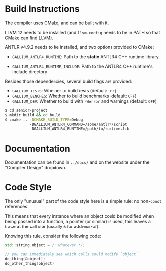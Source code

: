 # Build Instructions

The compiler uses CMake, and can be built with it.

LLVM 12 needs to be installed (and `llvm-config` needs to be in PATH so that CMake can find LLVM).

ANTLR v4.9.2 needs to be installed, and two options provided to CMake:

- `GALLIUM_ANTLR4_RUNTIME`: Path to the **static** ANTLR4 C++ runtime library.

- `GALLIUM_ANTLR4_RUNTIME_INCLUDE`: Path to the ANTLR4 C++ runtime's include directory

Besides those dependencies, several build flags are provided:

- `GALLIUM_TESTS`: Whether to build tests (default: `OFF`)
- `GALLIUM_BENCHES`: Whether to build benchmarks (default: `OFF`)
- `GALLIUM_DEV`: Whether to build with `-Werror` and warnings (default: `OFF`)

```bash
$ cd senior-project
$ mkdir build && cd build  
$ cmake .. -DCMAKE_BUILD_TYPE=Debug 
           -DGALLIUM_ANTLR4_COMMAND=/some/antlr4/script
           -DGALLIUM_ANTLR4_RUNTIME=/path/to/runtime.lib
```

# Documentation

Documentation can be found in `../docs/` and on the website under the
"Compiler Design" dropdown.

# Code Style

The only "unusual" part of the code style here is a simple rule: no non-`const`
references.

This means that every instance where an object could be modified when being passed into a function, a pointer (or
similar) is used, this leaves a trace at the call site (usually `&` for address-of).

Knowing this rule, consider the following code:

```cpp
std::string object = /* whatever */; 

// you can immediately see which calls could modify `object` 
do_thing(&object);
do_other_thing(object); 
```